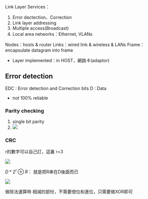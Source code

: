 Link Layer Services：
1. Error dectection、Correction
2. Link layer addressing
3. Multiple access(Broadcast)
4. Local area networks：Ethernet, VLANs

Nodes：hosts & router
Links：wired link & wireless & LANs
Frame：encapsulate datagram into frame

* Layer implemented：in HOST，網路卡(adaptor)

## Error detection
EDC : Error detection and Correction bits
D : Data 

* not 100% reliable

### Parity checking
1. single bit parity
2. ![](https://i.imgur.com/mTA5aJ9.png)

### CRC

r的數字可以自己訂，這裏 r=3

![](https://i.imgur.com/chBjCzl.png)

$D*2^r \oplus R$：
就是把R串在D後面而已

![](https://i.imgur.com/vH5Fduo.png)

做除法運算時
相減的部份，不需要借位和進位，只需要做XOR即可


